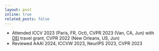 ```yaml
---
layout: post
inline: true
related_posts: false
---
```

- Attended ICCV 2023 (Paris, FR, Oct), CVPR 2023 (Van, CA, Jun) with [DEI](https://cvpr2023.thecvf.com/public/DiversityInclusion) travel grant, CVPR 2022 (New Orleans, US, Jun)
- Reviewed AAAI 2024, ICCVW 2023, NeurIPS 2023, CVPR 2023

